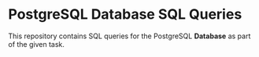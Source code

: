 # PostgreSQL Database SQL Queries

This repository contains SQL queries for the PostgreSQL **Database** as part of the given task.

